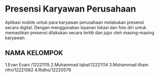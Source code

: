 # Presensi Karyawan Perusahaan
Aplikasi mobile untuk para karyawan perusahaan melakukan presensi secara digital. Dengan menggunakan layanan lokasi dan foto diri untuk memastikan presensi dilakukan secara tertib dan jujur oleh masing-masing karyawan.

## NAMA KELOMPOK

1.Evan Evani /12221115
2.Muhammad Iqbal/12221114
3.Mohammad ilham rifni/12221062
4.Ridho/12220579
